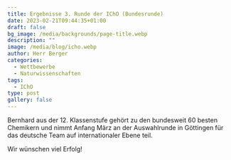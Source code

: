 ```yaml
---
title: Ergebnisse 3. Runde der IChO (Bundesrunde)
date: 2023-02-21T09:44:35+01:00
draft: false
bg_image: /media/backgrounds/page-title.webp
description: ""
image: /media/blog/icho.webp
author: Herr Berger
categories:
  - Wettbewerbe
  - Naturwissenschaften
tags:
  - IChO
type: post
gallery: false
---
```

Bernhard aus der 12. Klassenstufe gehört zu den bundesweit 60 besten Chemikern und nimmt Anfang März an der Auswahlrunde in Göttingen für das deutsche Team auf internationaler Ebene teil. 

Wir wünschen viel Erfolg!
